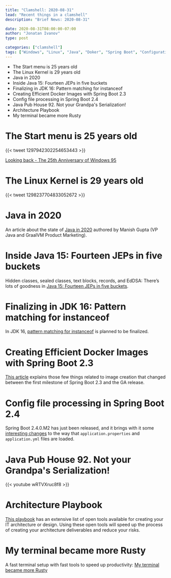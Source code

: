 ```yaml
---
title: "Clamshell: 2020-08-31"
lead: "Recent things in a clamshell"
description: "Brief News: 2020-08-31"

date: 2020-08-31T08:00:00-07:00
author: "Jonatan Ivanov"
type: post

categories: ["clamshell"]
tags: ["Windows", "Linux", "Java", "Doker", "Spring Boot", "Configuration", "Serialization", "Architecture", "Terminal", "Shell", "Rust"]
---
```


- The Start menu is 25 years old
- The Linux Kernel is 29 years old
- Java in 2020
- Inside Java 15: Fourteen JEPs in five buckets
- Finalizing in JDK 16: Pattern matching for instanceof
- Creating Efficient Docker Images with Spring Boot 2.3
- Config file processing in Spring Boot 2.4
- Java Pub House 92. Not your Grandpa's Serialization!
- Architecture Playbook
- My terminal became more Rusty

<!--more-->

# The Start menu is 25 years old

{{< tweet 1297942302254653443 >}}

[Looking back - The 25th Anniversary of Windows 95](https://blogs.windows.com/windows-insider/2020/08/24/looking-back-the-25th-anniversary-of-windows-95/)

# The Linux Kernel is 29 years old

{{< tweet 1298237704833052672 >}}

# Java in 2020

An article about the state of [Java in 2020](https://blogs.oracle.com/java/java-in-2020) authored by Manish Gupta (VP Java and GraalVM Product Marketing).

# Inside Java 15: Fourteen JEPs in five buckets

Hidden classes, sealed classes, text blocks, records, and EdDSA: There’s lots of goodness in [Java 15: Fourteen JEPs in five buckets](https://blogs.oracle.com/javamagazine/inside-java-15-fourteen-jeps-in-five-buckets).

# Finalizing in JDK 16: Pattern matching for instanceof

In JDK 16, [pattern matching for instanceof](https://mail.openjdk.java.net/pipermail/amber-spec-experts/2020-August/002433.html) is planned to be finalized.

# Creating Efficient Docker Images with Spring Boot 2.3

[This article](https://spring.io/blog/2020/08/14/creating-efficient-docker-images-with-spring-boot-2-3) explains those few things related to image creation that changed between the first milestone of Spring Boot 2.3 and the GA release.

# Config file processing in Spring Boot 2.4

Spring Boot 2.4.0.M2 has just been released, and it brings with it some [interesting changes](https://spring.io/blog/2020/08/14/config-file-processing-in-spring-boot-2-4) to the way that `application.properties` and `application.yml` files are loaded.

# Java Pub House 92. Not your Grandpa's Serialization!

{{< youtube wRTVXruc8f8 >}}

# Architecture Playbook

[This playbook](https://nocomplexity.com/documents/arplaybook/introduction.html) has an extensive list of open tools available for creating your IT architecture or design. Using these open tools will speed up the process of creating your architecture deliverables and reduce your risks.

# My terminal became more Rusty

A fast terminal  setup with fast tools to speed up productivity: [My terminal became more Rusty](https://dev.to/22mahmoud/my-terminal-became-more-rusty-4g8l)
